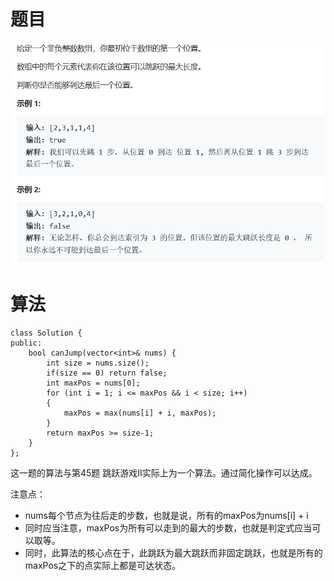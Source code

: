 # 题目

![img](./image/q.png)

# 算法

```
class Solution {
public:
    bool canJump(vector<int>& nums) {
        int size = nums.size();
        if(size == 0) return false;
        int maxPos = nums[0];
        for (int i = 1; i <= maxPos && i < size; i++)
        {
            maxPos = max(nums[i] + i, maxPos);
        }
        return maxPos >= size-1;
    }
};
```

这一题的算法与第45题 跳跃游戏II实际上为一个算法。通过简化操作可以达成。

注意点：

* nums每个节点为往后走的步数，也就是说，所有的maxPos为nums[i] + i
* 同时应当注意，maxPos为所有可以走到的最大的步数，也就是判定式应当可以取等。
* 同时，此算法的核心点在于，此跳跃为最大跳跃而非固定跳跃，也就是所有的maxPos之下的点实际上都是可达状态。